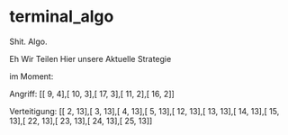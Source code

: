 # terminal_algo
Shit. Algo.


Eh Wir Teilen Hier unsere Aktuelle Strategie

im Moment:

Angriff:
[[ 9, 4],[ 10, 3],[ 17, 3],[ 11, 2],[ 16, 2]]

Verteitigung:
[[ 2, 13],[ 3, 13],[ 4, 13],[ 5, 13],[ 12, 13],[ 13, 13],[ 14, 13],[ 15, 13],[ 22, 13],[ 23, 13],[ 24, 13],[ 25, 13]]
